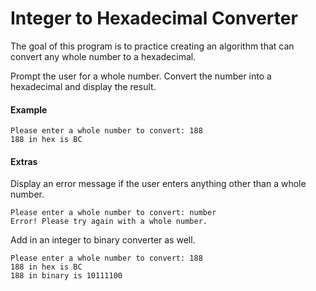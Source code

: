 # Integer to Hexadecimal Converter

The goal of this program is to practice creating an algorithm that can convert any whole number to a hexadecimal.

Prompt the user for a whole number. 
Convert the number into a hexadecimal and display the result.

#### Example
```
Please enter a whole number to convert: 188
188 in hex is BC
```

#### Extras

Display an error message if the user enters anything other than a whole number. 
```
Please enter a whole number to convert: number
Error! Please try again with a whole number.
```

Add in an integer to binary converter as well. 
```
Please enter a whole number to convert: 188
188 in hex is BC
188 in binary is 10111100
```